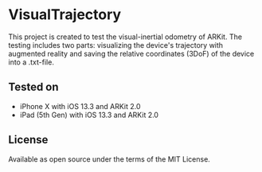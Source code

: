 # VisualTrajectory
This project is created to test the visual-inertial odometry of ARKit. The testing includes two parts: visualizing the device's trajectory with augmented reality and saving the relative coordinates (3DoF) of the device into a .txt-file. 


## Tested on

* iPhone X with iOS 13.3 and ARKit 2.0
* iPad (5th Gen) with iOS 13.3 and ARKit 2.0


## License

Available as open source under the terms of the MIT License. 


